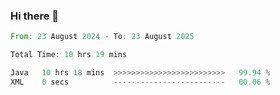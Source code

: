### Hi there 👋

<!--START_SECTION:waka-->

```rust
From: 23 August 2024 - To: 23 August 2025

Total Time: 10 hrs 19 mins

Java   10 hrs 18 mins  >>>>>>>>>>>>>>>>>>>>>>>>>   99.94 %
XML    0 secs          -------------------------   00.06 %
```

<!--END_SECTION:waka-->
